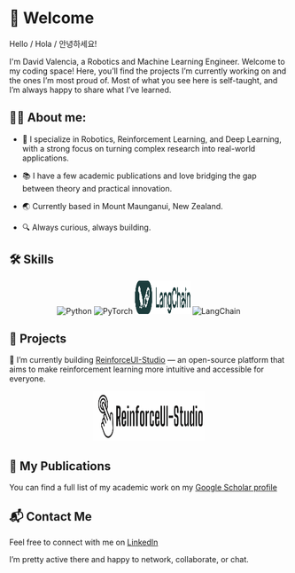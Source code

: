# 👋 Welcome 

Hello / Hola / 안녕하세요!

I'm David Valencia, a Robotics and Machine Learning Engineer. Welcome to my coding space! Here, you’ll find the projects I’m currently working on and the ones I’m most proud of. Most of what you see here is self-taught, and I’m always happy to share what I’ve learned.

## 👨‍💻 About me:

- 🤖 I specialize in Robotics, Reinforcement Learning, and Deep Learning, with a strong focus on turning complex research into real-world applications.

- 📚 I have a few academic publications and love bridging the gap between theory and practical innovation.

- 🌏 Currently based in Mount Maunganui, New Zealand.

- 🔍 Always curious, always building.


## 🛠️ Skills

<p align="center">
<img src="https://cdn.jsdelivr.net/gh/devicons/devicon/icons/python/python-original.svg" alt="Python" width="60" height="60"/>
<img src="https://cdn.jsdelivr.net/gh/devicons/devicon/icons/pytorch/pytorch-original.svg" alt="PyTorch" width="60" height="60"/>
<img src="https://github.com/langchain-ai/langchain/blob/master/docs/static/img/logo-dark.svg" alt="LangChain" width="100" height="60"/>
<img src="https://github.com/langchain-ai/langgraph/blob/main/docs/docs/static/wordmark_dark.svg" alt="LangChain" width="100" height="60"/>
</p>

## 🚀 Projects

🧠 I’m currently building [ReinforceUI-Studio](https://github.com/dvalenciar/ReinforceUI-Studio) — an open-source platform that aims to make reinforcement learning more intuitive and accessible for everyone.

<p align="center">
<img src="https://github.com/dvalenciar/docs/blob/main/logo/light.svg" width="200" height="90"/>
</p>

## 📄 My Publications 
You can find a full list of my academic work on my [Google Scholar profile](https://scholar.google.com/citations?user=JG4D8F0AAAAJ)


## 📬 Contact Me
Feel free to connect with me on [LinkedIn](www.linkedin.com/in/david-valencia-redrovan) 

I’m pretty active there and happy to network, collaborate, or chat.


